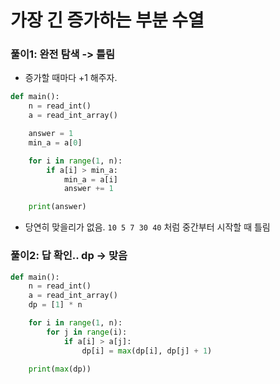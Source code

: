# 가장 긴 증가하는 부분 수열

### 풀이1: 완전 탐색 -> 틀림

- 증가할 때마다 +1 해주자.

```py
def main():
    n = read_int()
    a = read_int_array()

    answer = 1
    min_a = a[0]

    for i in range(1, n):
        if a[i] > min_a:
            min_a = a[i]
            answer += 1

    print(answer)
```

- 당연히 맞을리가 없음. `10 5 7 30 40` 처럼 중간부터 시작할 때 틀림

### 풀이2: 답 확인.. dp -> 맞음

```py
def main():
    n = read_int()
    a = read_int_array()
    dp = [1] * n

    for i in range(1, n):
        for j in range(i):
            if a[i] > a[j]:
                dp[i] = max(dp[i], dp[j] + 1)

    print(max(dp))
```
